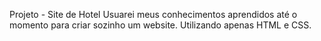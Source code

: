 Projeto - Site de Hotel
Usuarei meus conhecimentos aprendidos até o momento para criar sozinho um website. Utilizando apenas HTML e CSS.